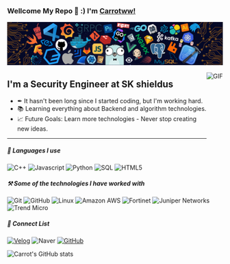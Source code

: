 <!---
Carrotww/Carrotww is a ✨ special ✨ repository because its `README.md` (this file) appears on your GitHub profile.
You can click the Preview link to take a look at your changes.
--->

### Wellcome My Repo 🥕 :) I'm [Carrotww!](https://github.com/Carrotww)

![Github Banner](https://github.com/Jaydeep-Yadav/Jaydeep-Yadav/blob/main/banner.png)

<img align="right" alt="GIF" height="160px" src="https://media.giphy.com/media/Ah3zHH7hvsSB2/giphy.gif" />

## I'm a Security Engineer at SK shieldus

- ✒ It hasn't been long since I started coding, but I'm working hard.
- 📚 Learning everything about Backend and algorithm technologies.
- 📈 Future Goals: Learn more technologies - Never stop creating new ideas.

---

##### 🚀 Languages I use

![C++](https://img.shields.io/badge/-C++-000000?style=flat&logo=c%2B%2B)
![Javascript](https://img.shields.io/badge/-Javascript-000000?style=flat&logo=javascript)
![Python](https://img.shields.io/badge/-Python-000000?style=flat&logo=python)
![SQL](https://img.shields.io/badge/-SQL-000000?style=flat&logo=postgresql)
![HTML5](https://img.shields.io/badge/-HTML5-000000?style=flat&logo=html5)

##### ⚒ Some of the technologies I have worked with

![Git](https://img.shields.io/badge/-Git-222222?style=flat&logo=git&logoColor=F05032)
![GitHub](https://img.shields.io/badge/-GitHub-222222?style=flat&logo=github&logoColor=181717)
![Linux](https://img.shields.io/badge/-Linux-222222?style=flat&logo=linux&logoColor=FCC624)
<img alt="Amazon AWS" src ="https://img.shields.io/badge/AWS-222222.svg?&style=flat&logo=Amazon AWS&logoColor=#EE3124"/>
<img alt="Fortinet" src ="https://img.shields.io/badge/Fortinet FGT-222222.svg?&style=flat&logo=Fortinet&logoColor=#EE3124"/>
<img alt="Juniper Networks" src ="https://img.shields.io/badge/Juniper Networks FW-222222.svg?&style=flat&logo=Juniper Networks&logoColor=##84B135"/>
<img alt="Trend Micro" src ="https://img.shields.io/badge/TMC Tipping point-222222.svg?&style=flat&logo=Trend Micro&logoColor=##D71921"/>

##### 🔗 Connect List
<a href="https://velog.io/@rjgjfl" target="_blank"><img alt="Velog" src ="https://img.shields.io/badge/Velog-222222.svg?&style=flat&logo=Velog&logoColor=##20C997"></a>
<img alt="Naver" src ="https://img.shields.io/badge/rjgjfl90@naver.com-222222.svg?&style=flat&logo=Naver&logoColor=##20C997">
<a href="https://github.com/Carrotww" target="_blank">![GitHub](https://img.shields.io/badge/-Carrotww_GitHub-222222?style=flat&logo=github&logoColor=181717)</a>

![Carrot's GitHub stats](https://github-readme-stats.vercel.app/api?username=Carrotww&theme=material-palenight&show_icons=true)
